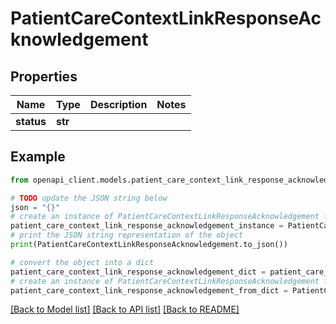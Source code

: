 # PatientCareContextLinkResponseAcknowledgement


## Properties

Name | Type | Description | Notes
------------ | ------------- | ------------- | -------------
**status** | **str** |  | 

## Example

```python
from openapi_client.models.patient_care_context_link_response_acknowledgement import PatientCareContextLinkResponseAcknowledgement

# TODO update the JSON string below
json = "{}"
# create an instance of PatientCareContextLinkResponseAcknowledgement from a JSON string
patient_care_context_link_response_acknowledgement_instance = PatientCareContextLinkResponseAcknowledgement.from_json(json)
# print the JSON string representation of the object
print(PatientCareContextLinkResponseAcknowledgement.to_json())

# convert the object into a dict
patient_care_context_link_response_acknowledgement_dict = patient_care_context_link_response_acknowledgement_instance.to_dict()
# create an instance of PatientCareContextLinkResponseAcknowledgement from a dict
patient_care_context_link_response_acknowledgement_from_dict = PatientCareContextLinkResponseAcknowledgement.from_dict(patient_care_context_link_response_acknowledgement_dict)
```
[[Back to Model list]](../README.md#documentation-for-models) [[Back to API list]](../README.md#documentation-for-api-endpoints) [[Back to README]](../README.md)


